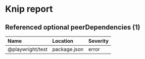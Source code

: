 # Knip report

## Referenced optional peerDependencies (1)

| Name             | Location     | Severity |
| :--------------- | :----------- | :------- |
| @playwright/test | package.json | error    |

